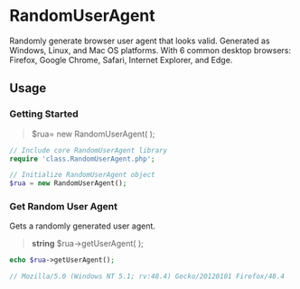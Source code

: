 # RandomUserAgent

Randomly generate browser user agent that looks valid. Generated as Windows, Linux, and Mac OS platforms. With 6 common desktop browsers: Firefox, Google Chrome, Safari, Internet Explorer, and Edge.



## Usage

### Getting Started

> \$rua= new RandomUserAgent( );

```php
// Include core RandomUserAgent library
require 'class.RandomUserAgent.php';

// Initialize RandomUserAgent object
$rua = new RandomUserAgent();
```



### Get Random User Agent

Gets a randomly generated user agent.

> **string** \$rua->getUserAgent( );

```php
echo $rua->getUserAgent();

// Mozilla/5.0 (Windows NT 5.1; rv:48.4) Gecko/20120101 Firefox/48.4
```
